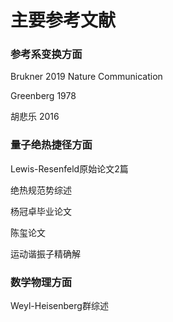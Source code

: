 # 主要参考文献

### 参考系变换方面

Brukner 2019 Nature Communication

Greenberg 1978

胡悲乐 2016



### 量子绝热捷径方面

Lewis-Resenfeld原始论文2篇

绝热规范势综述

杨冠卓毕业论文

陈玺论文

运动谐振子精确解



### 数学物理方面

Weyl-Heisenberg群综述